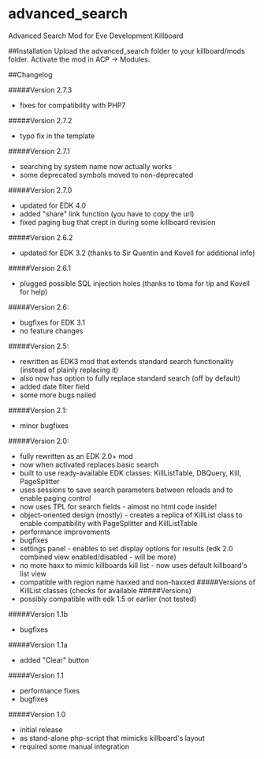 # advanced_search
Advanced Search Mod for Eve Development Killboard

##Installation
Upload the advanced_search folder to your killboard/mods folder. Activate the mod in ACP -> Modules.

##Changelog

#####Version 2.7.3
* fixes for compatibility with PHP7

#####Version 2.7.2
* typo fix in the template

#####Version 2.7.1
* searching by system name now actually works
* some deprecated symbols moved to non-deprecated

#####Version 2.7.0
* updated for EDK 4.0
* added "share" link function (you have to copy the url)
* fixed paging bug that crept in during some killboard revision

#####Version 2.6.2
* updated for EDK 3.2 (thanks to Sir Quentin and Kovell for additional info)

#####Version 2.6.1
* plugged possible SQL injection holes (thanks to tbma for tip and Kovell for help)

#####Version 2.6:
* bugfixes for EDK 3.1
* no feature changes

#####Version 2.5:
* rewritten as EDK3 mod that extends standard search functionality (instead of plainly replacing it)
* also now has option to fully replace standard search (off by default)
* added date filter field
* some more bugs nailed

#####Version 2.1:
* minor bugfixes

#####Version 2.0:
* fully rewritten as an EDK 2.0+ mod
* now when activated replaces basic search
* built to use ready-available EDK classes: KillListTable, DBQuery, Kill, PageSplitter
* uses sessions to save search parameters between reloads and to enable paging control
* now uses TPL for search fields - almost no html code inside!
* object-oriented design (mostly) - creates a replica of KillList class to enable compatibility with PageSplitter and KillListTable
* performance improvements
* bugfixes
* settings panel - enables to set display options for results (edk 2.0 combined view enabled/disabled - will be more)
* no more haxx to mimic killboards kill list - now uses default killboard's list view
* compatible with region name haxxed and non-haxxed #####Versions of KillList classes (checks for available #####Versions)
* possibly compatible with edk 1.5 or earlier (not tested)

#####Version 1.1b
* bugfixes

#####Version 1.1a
* added "Clear" button

#####Version 1.1
* performance fixes
* bugfixes

#####Version 1.0
* initial release
* as stand-alone php-script that mimicks killboard's layout
* required some manual integration

